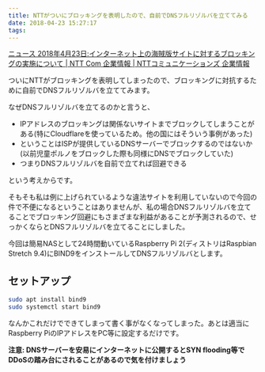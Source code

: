 ```yaml
---
title: NTTがついにブロッキングを表明したので、自前でDNSフルリゾルバを立ててみる
date: 2018-04-23 15:27:17
tags:
---
```


[ニュース 2018年4月23日:インターネット上の海賊版サイトに対するブロッキングの実施について | NTT Com 企業情報 | NTTコミュニケーションズ 企業情報](https://www.ntt.com/about-us/press-releases/news/article/2018/0423.html)

ついにNTTがブロッキングを表明してしまったので、ブロッキングに対抗するために自前でDNSフルリゾルバを立ててみます。

<!-- more -->

なぜDNSフルリゾルバを立てるのかと言うと、

- IPアドレスのブロッキングは関係ないサイトまでブロックしてしまうことがある(特にCloudflareを使っているため。他の国にはそういう事例があった)
- ということはISPが提供しているDNSサーバーでブロックするのではないか (以前児童ポルノをブロックした際も同様にDNSでブロックしていた)
- つまりDNSフルリゾルバを自前で立てれば回避できる

という考えからです。

そもそも私は例に上げられているような違法サイトを利用していないので今回の件で不便になるということはありませんが、私の場合DNSフルリゾルバを立てることでブロッキング回避にもさまざまな利益があることが予測されるので、せっかくならとDNSフルリゾルバを立てることにしました。

今回は簡易NASとして24時間動いているRaspberry Pi 2(ディストリはRaspbian Stretch 9.4)にBIND9をインストールしてDNSフルリゾルバとします。

## セットアップ

```sh
sudo apt install bind9
sudo systemctl start bind9
```

なんかこれだけでできてしまって書く事がなくなってしまった。あとは適当にRaspberry PiのIPアドレスをPC等に設定するだけです。

**注意: DNSサーバーを安易にインターネットに公開するとSYN flooding等でDDoSの踏み台にされることがあるので気を付けましょう**